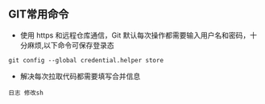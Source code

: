 ## GIT常用命令
- 使用 https 和远程仓库通信，Git 默认每次操作都需要输入用户名和密码，十分麻烦,以下命令可保存登录态

`git config --global credential.helper store`

- 解决每次拉取代码都需要填写合并信息

`日志 修改sh`